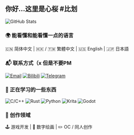 ## 你好...这里是心桜 #比划

![GitHub Stats](https://github-readme-stats.vercel.app/api?username=hatanokokosa&show_icons=true&theme=radical&count_private=true)

### 🌍 能看懂和能看懂一点的语言

🇨🇳 简体中文  |  🇭🇰 / 🇹🇼 繁體中文  |  🇺🇸 English  |  🇯🇵 日本語

### 📬 联系方式（x 但是不要PM
[![Email](https://img.shields.io/badge/_kokosaarisu@gmail.com-FF69B4?style=for-the-badge&logo=gmail&logoColor=white)](mailto:kokosaarisu@gmail.com)
[![Bilibili](https://img.shields.io/badge/_秦心桜-00A1D6?style=for-the-badge&logo=bilibili&logoColor=white)](https://space.bilibili.com/3546660854565061)
[![Telegram](https://img.shields.io/badge/_KokosaKawaii-26A5E4?style=for-the-badge&logo=telegram&logoColor=white)](https://t.me/KokosaKawaii)

### 🚀 正在学习的一些东西
![C/C++](https://img.shields.io/badge/-C/C++-00599C?style=for-the-badge&logo=c%2B%2B&logoColor=white&labelColor=000000)
![Rust](https://img.shields.io/badge/-Rust-000000?style=for-the-badge&logo=rust&logoColor=white)
![Python](https://img.shields.io/badge/-Python-3776AB?style=for-the-badge&logo=python&logoColor=white)
![Krita](https://img.shields.io/badge/-Krita-6A1B9A?style=for-the-badge&logo=krita&logoColor=white)
![Godot](https://img.shields.io/badge/-Godot-478CBF?style=for-the-badge&logo=godot-engine&logoColor=white)

### 🎨 创作领域
🕹️ 游戏开发 | 🎨 数字绘画 | ✏️ OC / 同人创作
